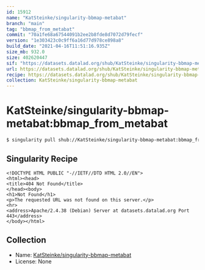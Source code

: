 ```yaml
---
id: 15912
name: "KatSteinke/singularity-bbmap-metabat"
branch: "main"
tag: "bbmap_from_metabat"
commit: "70a1fe68a67544091b2ee2b8fde8d7072d79fecf"
version: "1e303423c0c9ff6a16d77d978ce898a8"
build_date: "2021-04-16T11:51:16.935Z"
size_mb: 932.0
size: 402620447
sif: "https://datasets.datalad.org/shub/KatSteinke/singularity-bbmap-metabat/bbmap_from_metabat/2021-04-16-70a1fe68-1e303423/1e303423c0c9ff6a16d77d978ce898a8.sif"
url: https://datasets.datalad.org/shub/KatSteinke/singularity-bbmap-metabat/bbmap_from_metabat/2021-04-16-70a1fe68-1e303423/
recipe: https://datasets.datalad.org/shub/KatSteinke/singularity-bbmap-metabat/bbmap_from_metabat/2021-04-16-70a1fe68-1e303423/Singularity
collection: KatSteinke/singularity-bbmap-metabat
---
```


# KatSteinke/singularity-bbmap-metabat:bbmap_from_metabat

```bash
$ singularity pull shub://KatSteinke/singularity-bbmap-metabat:bbmap_from_metabat
```

## Singularity Recipe

```singularity
<!DOCTYPE HTML PUBLIC "-//IETF//DTD HTML 2.0//EN">
<html><head>
<title>404 Not Found</title>
</head><body>
<h1>Not Found</h1>
<p>The requested URL was not found on this server.</p>
<hr>
<address>Apache/2.4.38 (Debian) Server at datasets.datalad.org Port 443</address>
</body></html>
```

## Collection

 - Name: [KatSteinke/singularity-bbmap-metabat](https://github.com/KatSteinke/singularity-bbmap-metabat)
 - License: None


